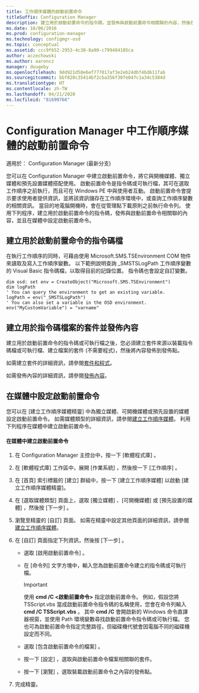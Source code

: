 ```yaml
---
title: 工作順序媒體的啟動前置命令
titleSuffix: Configuration Manager
description: 建立用於啟動前置命令的指令碼，並發佈與啟動前置命令相關聯的內容，然後在媒體中設定啟動前置命令。
ms.date: 10/06/2016
ms.prod: configuration-manager
ms.technology: configmgr-osd
ms.topic: conceptual
ms.assetid: ccc9f652-2953-4c38-8a90-c799484105ca
author: aczechowski
ms.author: aaroncz
manager: dougeby
ms.openlocfilehash: 9dd921d58e6ef777017af3e2eb24dbf4bd611fab
ms.sourcegitcommit: bbf820c35414bf2cba356f30fe047c1a34c5384d
ms.translationtype: HT
ms.contentlocale: zh-TW
ms.lasthandoff: 04/21/2020
ms.locfileid: "81699766"
---
```

# <a name="prestart-commands-for-task-sequence-media-in-configuration-manager"></a>Configuration Manager 中工作順序媒體的啟動前置命令

適用於：  Configuration Manager (最新分支)

您可以在 Configuration Manager 中建立啟動前置命令，將它與開機媒體、獨立媒體和預先設置媒體搭配使用。 啟動前置命令是指令碼或可執行檔，其可在選取工作順序之前執行，而且可在 Windows PE 中與使用者互動。 啟動前置命令會提示要求使用者提供資訊，並將該資訊儲存在工作順序環境中，或查詢工作順序變數的相關資訊。 當目的地電腦開機時，會在從管理點下載原則之前執行命令列。 使用下列程序，建立用於啟動前置命令的指令碼，發佈與啟動前置命令相關聯的內容，並且在媒體中設定啟動前置命令。  

## <a name="create-a-script-file-to-use-for-the-prestart-command"></a>建立用於啟動前置命令的指令碼檔  
 在執行工作順序的同時，可藉由使用 Microsoft.SMS.TSEnvironment COM 物件來讀取及寫入工作順序變數。 以下範例說明查詢 _SMSTSLogPath 工作順序變數的 Visual Basic 指令碼檔，以取得目前的記錄位置。 指令碼也會設定自訂變數。  

``` VBScript
dim osd: set env = CreateObject("Microsoft.SMS.TSEnvironment")  
dim logPath  
' You can query the environment to get an existing variable.  
logPath = env("_SMSTSLogPath")  
' You can also set a variable in the OSD environment.  
env("MyCustomVariable") = "varname"  
```  

## <a name="create-a-package-for-the-script-file-and-distribute-the-content"></a>建立用於指令碼檔案的套件並發佈內容  
 建立用於啟動前置命令的指令碼或可執行檔之後，您必須建立套件來源以裝載指令碼檔或可執行檔、建立檔案的套件 (不需要程式)，然後將內容發佈到發佈點。  

 如需建立套件的詳細資訊，請參閱[套件和程式](../../apps/deploy-use/packages-and-programs.md)。  

 如需發佈內容的詳細資訊，請參閱[發佈內容](../../core/servers/deploy/configure/deploy-and-manage-content.md#bkmk_distribute)。  

## <a name="configure-the-prestart-command-in-media"></a>在媒體中設定啟動前置命令  
 您可以在 [建立工作順序媒體精靈] 中為獨立媒體、可開機媒體或預先設置的媒體設定啟動前置命令。 如需媒體類型的詳細資訊，請參閱[建立工作順序媒體](../deploy-use/create-task-sequence-media.md)。 利用下列程序在媒體中建立啟動前置命令。  

#### <a name="to-create-a-prestart-command-in-media"></a>在媒體中建立啟動前置命令  

1.  在 Configuration Manager 主控台中，按一下 [軟體程式庫]  。  

2.  在 [軟體程式庫]  工作區中，展開 [作業系統]  ，然後按一下 [工作順序]  。  

3.  在 [首頁]  索引標籤的 [建立]  群組中，按一下 [建立工作順序媒體]  以啟動 [建立工作順序媒體精靈]。  

4.  在 [選取媒體類型]  頁面上，選取 [獨立媒體]  、[可開機媒體]  或 [預先設置的媒體]  ，然後按 [下一步]  。  

5.  瀏覽至精靈的 [自訂]  頁面。 如需在精靈中設定其他頁面的詳細資訊，請參閱[建立工作順序媒體](../deploy-use/create-task-sequence-media.md)。  

6.  在 [自訂]  頁面指定下列資訊，然後按 [下一步]  。  

    -   選取 [啟用啟動前置命令]  。  

    -   在 [命令列]  文字方塊中，輸入您為啟動前置命令建立的指令碼或可執行檔。  

        > [!IMPORTANT]  
        >  使用 **cmd /C <啟動前置命令\>** 指定啟動前置命令。 例如，假設您將 TSScript.vbs 當成啟動前置命令指令碼的名稱使用，您會在命令列輸入 **cmd /C TSScript.vbs** 。 其中 **cmd /C** 會開啟新的 Windows 命令直譯器視窗，並使用 Path 環境變數尋找啟動前置命令指令碼或可執行檔。 您也可為啟動前置命令指定完整路徑，但磁碟機代號會因電腦不同的磁碟機設定而不同。  

    -   選取 [包含啟動前置命令的檔案]  。  

    -   按一下 [設定]  ，選取與啟動前置命令檔案相關聯的套件。  

    -   按一下 [瀏覽]  ，選取裝載啟動前置命令之內容的發佈點。  

7.  完成精靈。  
